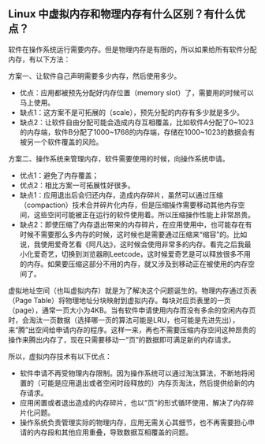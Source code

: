 ## Linux 中虚拟内存和物理内存有什么区别？有什么优点？
软件在操作系统运行需要内存。但是物理内存是有限的，所以如果给所有软件分配内存，有以下方法：

方案一、让软件自己声明需要多少内存，然后使用多少。

- 优点：应用都被预先分配好内存位置（memory slot）了，需要用的时候可以马上使用。
- 缺点1：这方案不是可拓展的（scale），预先分配的内存有多少就是多少。
- 缺点2：让软件自由分配可能会造成内存互相覆盖，比如软件A分配了0~1023的内存端，软件B分配了1000~1768的内存端，存储在1000~1023的数据会有被另一个软件覆盖的风险。

方案二、操作系统来管理内存，软件需要使用的时候，向操作系统申请。

- 优点1：避免了内存覆盖；
- 优点2：相比方案一可拓展性好很多。
- 缺点1：应用退出后会归还内存，造成内存碎片，虽然可以通过压缩（compaction）技术合并碎片化内存，但是压缩操作需要移动其他内存空间，这些空间可能被正在运行的软件使用着。所以压缩操作性能上非常昂贵。
- 缺点2：即使压缩了内存退出带来的内存碎片，在应用使用中，也可能存在有时候不需要那么多内存的时候，这时候也是需要通过压缩来“缩容”的。比如说，我使用爱奇艺看《阿凡达》，这时候会使用非常多的内存。看完之后我最小化爱奇艺，切换到浏览器刷Leetcode，这时候爱奇艺是可以释放很多不用的内存。如果要压缩这部分不用的内存，就又涉及到移动正在被使用的内存空间了。

虚拟地址空间（也叫虚拟内存）就是为了解决这个问题诞生的。物理内存通过页表（Page Table）将物理地址分块映射到虚拟内存。每块对应页表里的一页（page），通常一页大小为4KB。当有软件申请使用内存而没有多余的空闲内存页时，会淘汰一页数据（选择哪一页的算法可能是LRU，也可能是先进先出），来“腾”出空间给申请内存的程序。这样一来，再也不需要压缩内存空间这种昂贵的操作来腾出内存了，现在只需要移动一“页”的数据即可满足新的内存请求。

所以，虚拟内存技术有以下优点：

- 软件申请不再受物理内存限制。因为操作系统可以通过淘汰算法，不断地将闲置的（可能是应用退出或者空闲时段释放的）内存页淘汰，然后提供给新的内存请求。
- 应用闲置或者退出造成的内存碎片，也以“页”的形式循环使用，解决了内存碎片化问题。
- 操作系统负责管理实际的物理内存，应用无需关心其细节，也不再需要担心申请的内存段和其他应用重叠，导致数据互相覆盖的问题。
